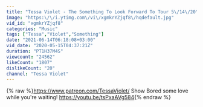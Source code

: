 ```yaml
---
title: "Tessa Violet - The Something To Look Forward To Tour 5\/14\/20"
image: "https:\/\/i.ytimg.com\/vi\/xgmkrYZjqf8\/hqdefault.jpg"
vid_id: "xgmkrYZjqf8"
categories: "Music"
tags: ["Tessa","Violet","Something"]
date: "2021-06-14T06:18:08+03:00"
vid_date: "2020-05-15T04:37:21Z"
duration: "PT1H37M4S"
viewcount: "24562"
likeCount: "1807"
dislikeCount: "20"
channel: "Tessa Violet"
---
```

{% raw %}<a rel="nofollow" target="blank" href="https://www.patreon.com/TessaViolet/">https://www.patreon.com/TessaViolet/</a> Show Bored some love while you're waiting! <a rel="nofollow" target="blank" href="https://youtu.be/tsPxaAVg584">https://youtu.be/tsPxaAVg584</a>{% endraw %}
